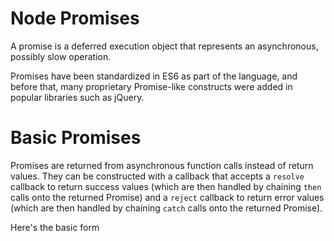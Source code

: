 Node Promises
=============

A promise is a deferred execution object that represents an
asynchronous, possibly slow operation.

Promises have been standardized in ES6 as part of the language,
and before that, many proprietary Promise-like constructs were
added in popular libraries such as jQuery.

Basic Promises
==============

Promises are returned from asynchronous function calls instead of
return values. They can be constructed with a callback that
accepts a `resolve` callback to return success values (which are
then handled by chaining `then` calls onto the returned Promise)
and a `reject` callback to return error values (which are then
handled by chaining `catch` calls onto the returned Promise).

Here's the basic form

[](./promise.js)
